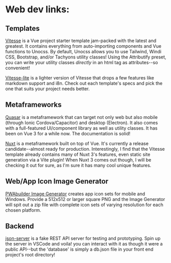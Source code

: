 # Web dev links:

## Templates

[Vitesse](https://github.com/antfu/vitesse) is a Vue project starter template jam-packed with the latest and greatest. It contains everything from auto-importing components and Vue functions to Unocss. By default, Unocss allows you to use Tailwind, Windi CSS, Bootstrap, and/or Tachyons utility classes! Using the Attributify preset, you can write your utility classes *directly* in an html tag as attributes--so convenient!

[Vitesse-lite](https://github.com/antfu/vitesse-lite) is a lighter version of Vitesse that drops a few features like markdown support and i8n. Check out each template's specs and pick the one that suits your project needs better.

## Metaframeworks

[Quasar](https://quasar.dev) is a metaframework that can target not only web but also mobile (through Ionic Cordova/Capacitor) and desktop (Electron). It also comes with a full-featured UI/component library as well as utility classes. It has been on Vue 3 for a while now. The documentation is solid!

[Nuxt](https://v3.nuxtjs.org/) is a metaframework built on top of Vue. It's currently a release candidate--almost ready for production. Interestingly, I find that the Vitesse template already contains many of Nuxt 3's features, even static site generation via a Vite plugin! When Nuxt 3 comes out though, I will be checking it out for sure, as I'm sure it has many cool unique features.

## Web/App Icon Image Generator

[PWAbuilder Image Generator](https://www.pwabuilder.com/imageGenerator) creates app icon sets for mobile and Windows. Provide a 512x512 or larger square PNG and the Image Generator will spit out a zip file with complete icon sets of varying resolution for each chosen platform.

## Backend

[json-server](https://www.npmjs.com/package/json-server) is a fake REST API server for testing and prototyping. Spin up the server in VSCode and voila! you can interact with it as though it were a public API--but the 'database' is simply a db.json file in your front end project's root directory!

